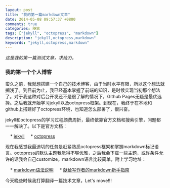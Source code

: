 ```yaml
---
layout: post
title: "我的第一篇markdown文章"
date: 2014-05-08 09:57:37 +0800
comments: true
categories: 随笔
tags: ["jekyll", "octopress", "markdown"]
description: "jekyll,octopress,markdown"
keywords: "jekyll,octopress,markdown"
---
```


*这是我的第一篇测试文章，求给力。*

### 我的第一个个人博客

蛮久之前，我就想搭建一个自己的技术博客，由于当时水平有限，所以这个想法就搁浅了。到目前为止，我已经基本掌握了前端的知识，是时候实现当初那个想法了。对于我这种对后台开发还不是很了解的情况下，Github Pages无疑是最优选择。之后我就开始学习jekyll以及octopress框架。到现在，我终于在本地和github上搭建好了octopress环境，也知道怎么部署了，很兴奋。

<!--more-->

jekyll和octopress的学习过程颇费周折，最终依靠官方文档和搜索引擎，问题都一一解决了。以下是官方文档：

&nbsp;&nbsp;&nbsp;&nbsp;* [jekyll](http://jekyllrb.com/docs/home/ "jekyll")
&nbsp;&nbsp;&nbsp;&nbsp;* [octopress](http://octopress.org/ "octopress")

现在我感觉我最迫切的任务是赶紧熟悉octopress框架和掌握markdown标记语言。octopress的默认主题我觉得不够优雅，之后我会下载一些主题，或许条件允许的话我会自己customize。markdown语言比较简单，附上学习地址：

&nbsp;&nbsp;&nbsp;&nbsp;* [markdown语法说明](http://wowubuntu.com/markdown/)
&nbsp;&nbsp;&nbsp;&nbsp;* [献给写作者的markdown新手指南](http://jianshu.io/p/q81RER)

今天晚些时候我打算翻译一篇技术文章，Let's move!!!

